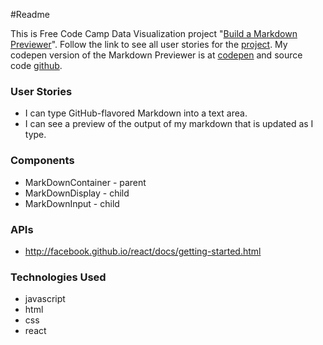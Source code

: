 ﻿#Readme

This is Free Code Camp Data Visualization project "[Build a Markdown Previewer](https://www.freecodecamp.com/challenges/build-a-markdown-previewer)". Follow the link
to see all user stories for the [project](https://www.freecodecamp.com/challenges/build-a-markdown-previewer).
My codepen version of the Markdown Previewer is at [codepen](http://codepen.io/Reggie01/full/WwNbjg/) and source code [github](https://github.com/Reggie01/MarkDownConversion).

### User Stories
* I can type GitHub-flavored Markdown into a text area.
* I can see a preview of the output of my markdown that is updated as I type.


### Components
  * MarkDownContainer - parent
  * MarkDownDisplay - child
  * MarkDownInput - child 
  
### APIs
* http://facebook.github.io/react/docs/getting-started.html

### Technologies Used
* javascript
* html
* css
* react
